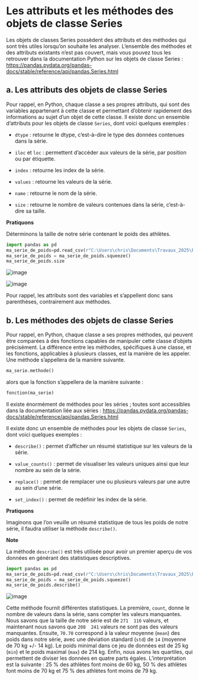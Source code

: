 # Les attributs et les méthodes des objets de classe Series

Les objets de classes Series possèdent des attributs et des méthodes qui sont très utiles lorsqu’on souhaite les analyser. L’ensemble des méthodes et des attributs existants n’est pas couvert, mais vous pouvez tous les retrouver dans la documentation Python sur les objets de classe Series : https://pandas.pydata.org/pandas-docs/stable/reference/api/pandas.Series.html

## a. Les attributs des objets de classe Series
Pour rappel, en Python, chaque classe a ses propres attributs, qui sont des variables appartenant à cette classe et permettant d’obtenir rapidement des informations au sujet d’un objet de cette classe. Il existe donc un ensemble d’attributs pour les objets de classe ```Series```, dont voici quelques exemples :

- ```dtype``` : retourne le dtype, c’est-à-dire le type des données contenues dans la série.

- ```iloc``` et ```loc``` : permettent d’accéder aux valeurs de la série, par position ou par étiquette.

- ```index``` : retourne les index de la série.

- ```values``` : retourne les valeurs de la série.

- ```name``` : retourne le nom de la série.

- ```size``` : retourne le nombre de valeurs contenues dans la série, c’est-à-dire sa taille.

__Pratiquons__

Déterminons la taille de notre série contenant le poids des athlètes.

```python
import pandas as pd
ma_serie_de_poids=pd.read_csv(r"C:\Users\chris\Documents\Travaux_2025\Python Data Science\JO_Dataset\athlete_events.csv", usecols=["Weight"])
ma_serie_de_poids = ma_serie_de_poids.squeeze()
ma_serie_de_poids.size
```
![image](https://github.com/user-attachments/assets/b570a875-4285-4670-9a7e-a651bcd42cac)

![image](https://github.com/user-attachments/assets/96975d7c-5483-46db-8097-90349ab23d5e)

Pour rappel, les attributs sont des variables et s’appellent donc sans parenthèses, contrairement aux méthodes.

## b. Les méthodes des objets de classe Series

Pour rappel, en Python, chaque classe a ses propres méthodes, qui peuvent être comparées à des fonctions capables de manipuler cette classe d’objets précisément. La différence entre les méthodes, spécifiques à une classe, et les fonctions, applicables à plusieurs classes, est la manière de les appeler. Une méthode s’appellera de la manière suivante.

```python
ma_serie.methode()
```
alors que la fonction s’appellera de la manière suivante :
```python
fonction(ma_serie)
```

Il existe énormément de méthodes pour les séries ; toutes sont accessibles dans la documentation liée aux séries : https://pandas.pydata.org/pandas-docs/stable/reference/api/pandas.Series.html

Il existe donc un ensemble de méthodes pour les objets de classe ```Series```, dont voici quelques exemples :

- ```describe()``` : permet d’afficher un résumé statistique sur les valeurs de la série.

- ```value_counts()``` : permet de visualiser les valeurs uniques ainsi que leur nombre au sein de la série.

- ```replace()``` : permet de remplacer une ou plusieurs valeurs par une autre au sein d’une série.

- ```set_index()``` : permet de redéfinir les index de la série.

__Pratiquons__

Imaginons que l’on veuille un résumé statistique de tous les poids de notre série, il faudra utiliser la méthode ```describe()```.

__Note__

La méthode ```describe()``` est très utilisée pour avoir un premier aperçu de vos données en générant des statistiques descriptives.

```python
import pandas as pd
ma_serie_de_poids=pd.read_csv(r"C:\Users\chris\Documents\Travaux_2025\Python Data Science\JO_Dataset\athlete_events.csv", usecols=["Weight"])
ma_serie_de_poids = ma_serie_de_poids.squeeze()
ma_serie_de_poids.describe()
```
![image](https://github.com/user-attachments/assets/fcc62b38-4a9c-4c1c-9d83-f519d90e2d69)

Cette méthode fournit différentes statistiques. La première, ```count```, donne le nombre de valeurs dans la série, sans compter les valeurs manquantes. Nous savons que la taille de notre série est de ```271  116``` valeurs, et maintenant nous savons que ```208  241``` valeurs ne sont pas des valeurs manquantes. Ensuite, ```70.70``` correspond à la valeur moyenne (```mean```) des poids dans notre série, avec une déviation standard (```std```) de ```14``` (moyenne de 70 kg +/- 14 kg). Le poids minimal dans ce jeu de données est de 25 kg (```min```) et le poids maximal (```max```) de 214 kg. Enfin, nous avons les quartiles, qui permettent de diviser les données en quatre parts égales. L’interprétation est la suivante : 25 % des athlètes font moins de 60 kg, 50 % des athlètes font moins de 70 kg et 75 % des athlètes font moins de 79 kg.
